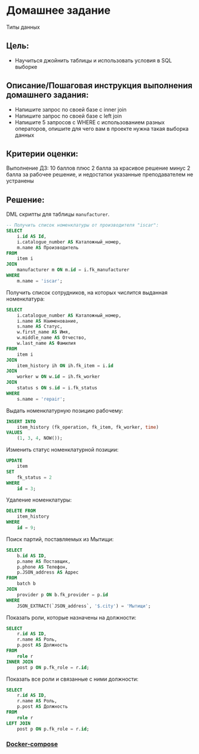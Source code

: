 # Домашнее задание
Типы данных

## Цель:
* Научиться джойнить таблицы и использовать условия в SQL выборке

## Описание/Пошаговая инструкция выполнения домашнего задания:
* Напишите запрос по своей базе с inner join
* Напишите запрос по своей базе с left join
* Напишите 5 запросов с WHERE с использованием разных
операторов, опишите для чего вам в проекте нужна такая выборка данных

## Критерии оценки:
Выполнение ДЗ: 10 баллов
плюс 2 балла за красивое решение
минус 2 балла за рабочее решение, и недостатки указанные преподавателем не устранены

## Решение:

DML скрипты для таблицы `manufacturer`.

```sql
-- Получить список номенклатуры от производителя "iscar":
SELECT
    i.id AS Id,
    i.catalogue_number AS Каталожный_номер,
    m.name AS Производитель
FROM 
    item i
JOIN 
    manufacturer m ON m.id = i.fk_manufacturer
WHERE 
    m.name = 'iscar';
```
 Получить список сотрудников, на которых числится выданная номенклатура:
```SQL
SELECT
    i.catalogue_number AS Каталожный_номер,
    i.name AS Наименование,
    s.name AS Статус,
    w.first_name AS Имя,
    w.middle_name AS Отчество,
    w.last_name AS Фамилия
FROM 
    item i
JOIN 
    item_history ih ON ih.fk_item = i.id
JOIN 
    worker w ON w.id = ih.fk_worker
JOIN 
    status s ON s.id = i.fk_status
WHERE 
    s.name = 'repair';
```
Выдать номенклатурную позицию рабочему:
```SQL 
INSERT INTO 
    item_history (fk_operation, fk_item, fk_worker, time) 
VALUES 
    (1, 3, 4, NOW());
```
Изменить статус номенклатурной позиции:
```SQL
UPDATE 
    item 
SET 
    fk_status = 2 
WHERE 
    id = 3;
```
Удаление номенклатуры:
```SQL
DELETE FROM 
    item_history 
WHERE 
    id = 9;
```
Поиск партий, поставляемых из Мытищи:
```SQL
SELECT 
    b.id AS ID, 
    p.name AS Поставщик, 
    p.phone AS Телефон, 
    p.JSON_address AS Адрес 
FROM 
    batch b
JOIN 
    provider p ON b.fk_provider = p.id 
WHERE 
    JSON_EXTRACT(`JSON_address`, '$.city') = 'Мытищи';
```
Показать роли, которые назначены на должности:
```SQL
SELECT 
    r.id AS ID, 
    r.name AS Роль, 
    p.post AS Должность 
FROM 
    role r
INNER JOIN 
    post p ON p.fk_role = r.id;
```
Показать все роли и связанные с ними должности:
```SQL
SELECT 
    r.id AS ID, 
    r.name AS Роль, 
    p.post AS Должность 
FROM 
    role r
LEFT JOIN 
    post p ON p.fk_role = r.id;
```

### [Docker-compose](../docker/mysql/docker-compose.yml)


